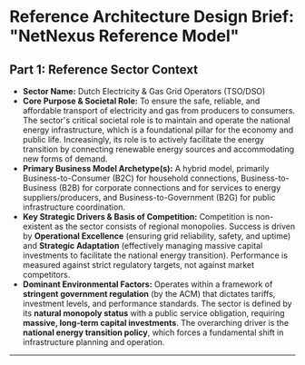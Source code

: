 # Reference Architecture Design Brief: "NetNexus Reference Model"

## Part 1: Reference Sector Context

* **Sector Name:** Dutch Electricity & Gas Grid Operators (TSO/DSO)
* **Core Purpose & Societal Role:** To ensure the safe, reliable, and affordable transport of electricity and gas from producers to consumers. The sector's critical societal role is to maintain and operate the national energy infrastructure, which is a foundational pillar for the economy and public life. Increasingly, its role is to actively facilitate the energy transition by connecting renewable energy sources and accommodating new forms of demand.
* **Primary Business Model Archetype(s):** A hybrid model, primarily Business-to-Consumer (B2C) for household connections, Business-to-Business (B2B) for corporate connections and for services to energy suppliers/producers, and Business-to-Government (B2G) for public infrastructure coordination.
* **Key Strategic Drivers & Basis of Competition:** Competition is non-existent as the sector consists of regional monopolies. Success is driven by **Operational Excellence** (ensuring grid reliability, safety, and uptime) and **Strategic Adaptation** (effectively managing massive capital investments to facilitate the national energy transition). Performance is measured against strict regulatory targets, not against market competitors.
* **Dominant Environmental Factors:** Operates within a framework of **stringent government regulation** (by the ACM) that dictates tariffs, investment levels, and performance standards. The sector is defined by its **natural monopoly status** with a public service obligation, requiring **massive, long-term capital investments**. The overarching driver is the **national energy transition policy**, which forces a fundamental shift in infrastructure planning and operation.

---
